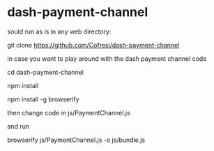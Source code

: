 # dash-payment-channel
sould run as is in any web directory:

git clone https://github.com/Cofresi/dash-payment-channel



in case you want to play around with the dash payment channel code

cd dash-payment-channel

npm install

npm install -g browserify

then change code in js/PaymentChannel.js

and run

browserify js/PaymentChannel.js -o js/bundle.js


